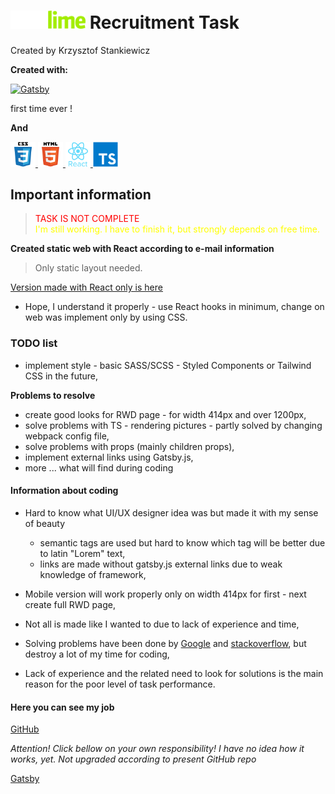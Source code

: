# <img src="src/images/svg/codilime.svg" title="codilime logo" width="120"/> Recruitment Task

Created by Krzysztof Stankiewicz

**Created with:**

<p><a href="https://www.gatsbyjs.com/?utm_source=starter&utm_medium=readme&utm_campaign=minimal-starter-ts"><img alt="Gatsby" src="https://www.gatsbyjs.com/Gatsby-Monogram.svg" width="60" /></a></p>
<p>first time ever !</p> 


**And**

<p> <a href="https://www.w3schools.com/css/" target="_blank" rel="noreferrer"> <img src="https://raw.githubusercontent.com/devicons/devicon/master/icons/css3/css3-original-wordmark.svg" alt="css3" width="40" height="40"/> </a> <a href="https://www.w3.org/html/" target="_blank" rel="noreferrer"> <img src="https://raw.githubusercontent.com/devicons/devicon/master/icons/html5/html5-original-wordmark.svg" alt="html5" width="40" height="40"/> </a> <a href="https://reactjs.org/" target="_blank" rel="noreferrer"> <img src="https://raw.githubusercontent.com/devicons/devicon/master/icons/react/react-original-wordmark.svg" alt="react" width="40" height="40"/> </a>   <a href="https://www.typescriptlang.org/" target="_blank" rel="noreferrer"> <img src="https://raw.githubusercontent.com/devicons/devicon/master/icons/typescript/typescript-original.svg" alt="typescript" width="40" height="40"/> </a> </p>

## Important information

> <font color="red">TASK IS NOT COMPLETE </font>  
> <font color="yellow">I'm still working. I have to finish it, but
> strongly depends on free time. </font>


**Created static web with React according to e-mail information**

> Only static layout needed.

[Version made with React only is here](https://github.com/Misiorny/task_web_dev_codilime)

- Hope, I understand it properly - use React hooks in minimum, change
  on web was implement only by using CSS.

### TODO list

- implement style - basic SASS/SCSS - Styled Components or Tailwind
  CSS in the future,

**Problems to resolve**

- create good looks for RWD page - for width 414px and over 1200px,
- solve problems with TS - rendering pictures - partly solved by
  changing webpack config file,
- solve problems with props (mainly children props),
- implement external links using Gatsby.js,
- more ... what will find during coding

#### Information about coding

- Hard to know what UI/UX designer idea was but made it with my sense
  of beauty

    - semantic tags are used but hard to know which tag will be better
      due to latin "Lorem" text,
    - links are made without gatsby.js external links due to weak
      knowledge of framework,

- Mobile version will work properly only on width 414px for first -
  next create full RWD page,
- Not all is made like I wanted to due to lack of experience and time,
- Solving problems have been done by [Google](https://www.google.pl/)
  and [stackoverflow](https://stackoverflow.com/), but destroy a lot
  of my time for coding,
- Lack of experience and the related need to look for solutions is the
  main reason for the poor level of task performance.

#### Here you can see my job

[GitHub](https://github.com/Misiorny/codilime_task)

*Attention! Click bellow on your own responsibility! I have no idea
how it works, yet. Not upgraded according to present GitHub repo*

[Gatsby](https://build-569566f7-7394-44ac-afce-06c750f9548e.gtsb.io/)
